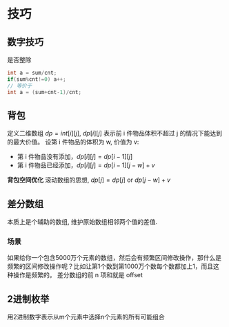 # 技巧

## 数字技巧

是否整除

```c
int a = sum/cnt;
if(sum%cnt!=0) a++;
// 等价于
int a = (sum+cnt-1)/cnt;
```

## 背包

定义二维数组 $dp = int[i][j]$, $dp[i][j]$ 表示前 i 件物品体积不超过 j 的情况下能达到的最大价值。
设第 i 件物品的体积为 w, 价值为 v:

- 第 i 件物品没有添加，$dp[i][j] = dp[i-1][j]$
- 第 i 件物品已经添加，$dp[i][j] = dp[i-1][j-w] + v$

**背包空间优化**
滚动数组的思想, $dp[j] = dp[j]$ or $dp[j-w]+v$

## 差分数组

本质上是个辅助的数组, 维护原始数组相邻两个值的差值.

### 场景

如果给你一个包含5000万个元素的数组，然后会有频繁区间修改操作，那什么是频繁的区间修改操作呢？比如让第1个数到第1000万个数每个数都加上1，而且这种操作是频繁的。
差分数组的前 n 项和就是 offset

## 2进制枚举

用2进制数字表示从m个元素中选择n个元素的所有可能组合
